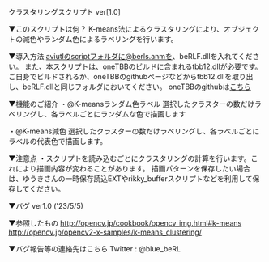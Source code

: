 クラスタリングスクリプト ver[1.0]

▼このスクリプトは何？
K-means法によるクラスタリングにより、オブジェクトの減色やランダム色によるラベリングを行います。

▼導入方法
aviutlのscriptフォルダに@berls.anmを、beRLF.dllを入れてください。
また、本スクリプトは、oneTBBのビルドに含まれるtbb12.dllが必要です。
ご自身でビルドされるか、oneTBBのgithubページなどからtbb12.dllを取り出し、beRLF.dllと同じフォルダにおいてください。
oneTBBのgithubは[こちら](https://github.com/oneapi-src/oneTBB)

▼機能のご紹介
・@K-meansランダム色ラベル
選択したクラスターの数だけラベリングし、各ラベルごとにランダムな色で描画します

・@K-means減色
選択したクラスターの数だけラベリングし、各ラベルごとにラベルの代表色で描画します。

▼注意点
・スクリプトを読み込むごとにクラスタリングの計算を行います。これにより描画内容が変わることがあります。
描画パターンを保存したい場合は、ゆうきさんの一時保存読込EXTやrikky_bufferスクリプトなどを利用して保存してください。

▼バグ
ver1.0 ('23/5/5)

▼参照したもの
http://opencv.jp/cookbook/opencv_img.html#k-means
http://opencv.jp/opencv2-x-samples/k-means_clustering/

▼バグ報告等の連絡先はこちら
Twitter : @blue_beRL
